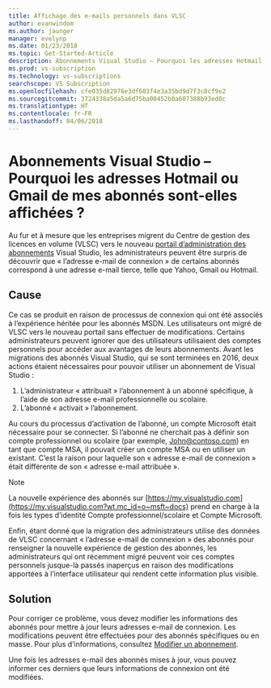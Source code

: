 ```yaml
---
title: Affichage des e-mails personnels dans VLSC
author: evanwindom
ms.author: jaunger
manager: evelynp
ms.date: 01/23/2018
ms.topic: Get-Started-Article
description: Abonnements Visual Studio – Pourquoi les adresses Hotmail ou Gmail de mes abonnés sont-elles affichées ?
ms.prod: vs-subscription
ms.technology: vs-subscriptions
searchscope: VS Subscription
ms.openlocfilehash: cfe035d82976e3df683f4e3a35bd9d7f3c8cf9e2
ms.sourcegitcommit: 3724338a5da5a6d75ba00452b0a607388b93ed0c
ms.translationtype: HT
ms.contentlocale: fr-FR
ms.lasthandoff: 04/06/2018
---
```

# <a name="visual-studio-subscriptions--why-am-i-seeing-hotmail-or-gmail-addresses-for-my-subscribers"></a>Abonnements Visual Studio – Pourquoi les adresses Hotmail ou Gmail de mes abonnés sont-elles affichées ? 

Au fur et à mesure que les entreprises migrent du Centre de gestion des licences en volume (VLSC) vers le nouveau [portail d’administration des abonnements](https://manage.visualstudio.com) Visual Studio, les administrateurs peuvent être surpris de découvrir que « l’adresse e-mail de connexion » de certains abonnés correspond à une adresse e-mail tierce, telle que Yahoo, Gmail ou Hotmail.

## <a name="cause"></a>Cause

Ce cas se produit en raison de processus de connexion qui ont été associés à l’expérience héritée pour les abonnés MSDN. Les utilisateurs ont migré de VLSC vers le nouveau portail sans effectuer de modifications. Certains administrateurs peuvent ignorer que des utilisateurs utilisaient des comptes personnels pour accéder aux avantages de leurs abonnements. Avant les migrations des abonnés Visual Studio, qui se sont terminées en 2016, deux actions étaient nécessaires pour pouvoir utiliser un abonnement de Visual Studio :
1. L’administrateur « attribuait » l’abonnement à un abonné spécifique, à l’aide de son adresse e-mail professionnelle ou scolaire.
2. L’abonné « activait » l’abonnement.

Au cours du processus d’activation de l’abonné, un compte Microsoft était nécessaire pour se connecter. Si l’abonné ne cherchait pas à définir son compte professionnel ou scolaire (par exemple, John@contoso.com) en tant que compte MSA, il pouvait créer un compte MSA ou en utiliser un existant. C’est la raison pour laquelle son « adresse e-mail de connexion » était différente de son « adresse e-mail attribuée ».

> [!NOTE] 
> La nouvelle expérience des abonnés sur [https://my.visualstudio.com](https://my.visualstudio.com?wt.mc_id=o~msft~docs) prend en charge à la fois les types d’identité Compte professionnel/scolaire et Compte Microsoft.

Enfin, étant donné que la migration des administrateurs utilise des données de VLSC concernant « l’adresse e-mail de connexion » des abonnés pour renseigner la nouvelle expérience de gestion des abonnés, les administrateurs qui ont récemment migré peuvent voir ces comptes personnels jusque-là passés inaperçus en raison des modifications apportées à l’interface utilisateur qui rendent cette information plus visible.

## <a name="solution"></a>Solution

Pour corriger ce problème, vous devez modifier les informations des abonnés pour mettre à jour leurs adresses e-mail de connexion.  Les modifications peuvent être effectuées pour des abonnés spécifiques ou en masse. Pour plus d’informations, consultez [Modifier un abonnement](/visualstudio/subscriptions/edit-license).  

Une fois les adresses e-mail des abonnés mises à jour, vous pouvez informer ces derniers que leurs informations de connexion ont été modifiées.  
